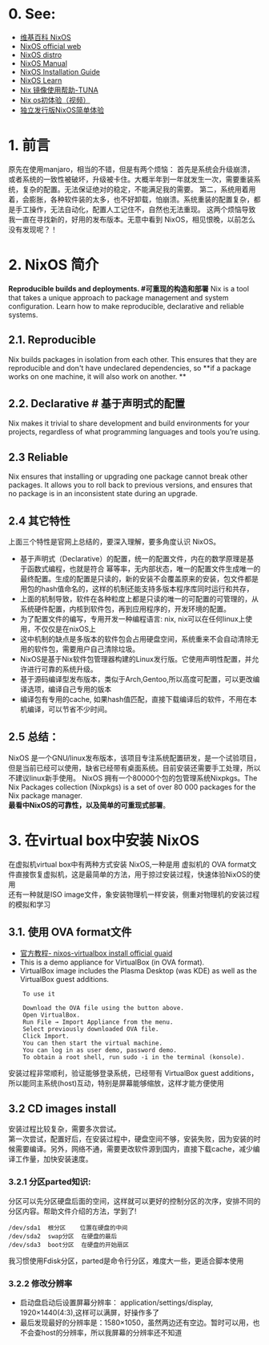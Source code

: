 # 0. See:
- [维基百科 NixOS](https://en.wikipedia.org/wiki/NixOS)
- [NixOS official web](https://nixos.org/)
- [NixOS distro](https://distrowatch.com/table.php?distribution=nixos)
- [NixOS Manual](https://nixos.org/manual/nixos/stable/index.html#preface)
- [NixOS Installation Guide](https://nixos.wiki/wiki/NixOS_Installation_Guide#Making_the_installation_media)
- [NixOS Learn](https://nixos.org/learn.html)
- [Nix 镜像使用帮助-TUNA](https://mirrors.tuna.tsinghua.edu.cn/help/nix/)
- [Nix os初体验（视频）](https://www.bilibili.com/video/BV1kt411v7fZ/)
- [独立发行版NixOS简单体验](https://www.bilibili.com/video/BV1nf4y1b7H7/?spm_id_from=333.788.recommend_more_video.2)


# 1. 前言
  原先在使用manjaro，相当的不错，但是有两个烦恼：
  首先是系统会升级崩溃，或者系统的一致性被破坏，升级被卡住。大概半年到一年就发生一次，需要重装系统，复杂的配置。无法保证绝对的稳定，不能满足我的需要。
  第二，系统用着用着，会膨胀，各种软件装的太多，也不好卸载，怕崩溃。系统重装的配置复杂，都是手工操作，无法自动化，配置人工记住不，自然也无法重现。
  这两个烦恼导致我一直在寻找新的，好用的发布版本。无意中看到 NixOS，相见恨晚，以前怎么没有发现呢？！


# 2. NixOS 简介
   **Reproducible builds and deployments. #可重现的构造和部署**
   Nix is a tool that takes a unique approach to package management and system configuration. Learn how to make reproducible, declarative and reliable systems. 
   
## 2.1. Reproducible
Nix builds packages in isolation from each other. This ensures that they are reproducible and don't have undeclared dependencies, so **if a package works on one machine, it will also work on another. **
    
## 2.2. Declarative # 基于声明式的配置
  Nix makes it trivial to share development and build environments for your projects, regardless of what programming languages and tools you’re using.
  
## 2.3 Reliable
Nix ensures that installing or upgrading one package cannot break other packages. It allows you to roll back to previous versions, and ensures that no package is in an inconsistent state during an upgrade. 

## 2.4 其它特性
  上面三个特性是官网上总结的，要深入理解，要多角度认识 NixOS。
  - 基于声明式（Declarative）的配置，统一的配置文件，内在的数学原理是基于函数式编程，也就是符合 幂等率，无内部状态，唯一的配置文件生成唯一的最终配置。生成的配置是只读的，新的安装不会覆盖原来的安装，包文件都是用包的hash值命名的，这样的机制还能支持多版本程序库同时运行和共存，
  - 上面的机制导致，软件在各种粒度上都是只读的唯一的可配置的可管理的，从系统硬件配置，内核到软件包，再到应用程序的，开发环境的配置。
  - 为了配置文件的编写，专用开发一种编程语言: nix, nix可以在任何linux上使用，不仅仅是在nixOS上
  - 这中机制的缺点是多版本的软件包会占用硬盘空间，系统重来不会自动清除无用的软件包，需要用户自己清除垃圾。
  - NixOS是基于Nix软件包管理器构建的Linux发行版。它使用声明性配置，并允许进行可靠的系统升级。
  - 基于源码编译型发布版本，类似于Arch,Gentoo,所以高度可配置，可以更改编译选项，编译自己专用的版本
  - 编译包有专用的cache, 如果hash值匹配，直接下载编译后的软件，不用在本机编译，可以节省不少时间。
  

## 2.5 总结：
 NixOS 是一个GNU/linux发布版本，该项目专注系统配置研发，是一个试验项目，但是当前已经可以使用，缺省已经带有桌面系统。目前安装还需要手工处理，所以不建议linux新手使用。
 NixOS 拥有一个80000个包的包管理系统Nixpkgs。The Nix Packages collection (Nixpkgs) is a set of over 80 000 packages for the Nix package manager.   
 **最看中NixOS的可靠性，以及简单的可重现式部署**。
 
 
# 3. 在virtual box中安装 NixOS
在虚拟机virtual box中有两种方式安装 NixOS,一种是用 虚拟机的 OVA format文件直接恢复虚拟机，这是最简单的方法，用于掠过安装过程，快速体验NixOS的使用   
还有一种就是ISO image文件，象安装物理机一样安装，侧重对物理机的安装过程的模拟和学习
    
## 3.1. 使用 OVA format文件

- [官方教程- nixos-virtualbox install official guaid](https://nixos.org/download.html#nixos-virtualbox)
- This is a demo appliance for VirtualBox (in OVA format). 
- VirtualBox image includes the Plasma Desktop (was KDE) as well as the VirtualBox guest additions.

```
    To use it

    Download the OVA file using the button above.
    Open VirtualBox.
    Run File → Import Appliance from the menu.
    Select previously downloaded OVA file.
    Click Import.
    You can then start the virtual machine.
    You can log in as user demo, password demo.
    To obtain a root shell, run sudo -i in the terminal (konsole).
```

安装过程非常顺利，验证能够登录系统，已经带有 VirtualBox guest additions，所以能同主系统(host)互动，特别是屏幕能够缩放，这样才能方便使用  
    
   
## 3.2 CD images install
  安装过程比较复杂，需要多次尝试。    
  第一次尝试，配置好后，在安装过程中，硬盘空间不够，安装失败，因为安装的时候需要编译。另外，网络不通，需要更改软件源到国内，直接下载cache，减少编译工作量，加快安装速度。  

### 3.2.1 分区parted知识:
  分区可以先分区硬盘后面的空间，这样就可以更好的控制分区的次序，安排不同的分区内容。帮助文件介绍的方法，学到了!
  ```
  /dev/sda1  根分区    位置在硬盘的中间
  /dev/sda2  swap分区  在硬盘的最后
  /dev/sda3  boot分区  在硬盘的开始扇区
  ```
  我习惯使用Fdisk分区，parted是命令行分区，难度大一些，更适合脚本使用  
  
### 3.2.2 修改分辨率
 - 启动盘启动后设置屏幕分辨率： application/settings/display, 1920×1440(4:3),这样可以满屏，好操作多了
 - 最后发现最好的分辨率是：1580×1050，虽然两边还有空边。暂时可以用，也不会查host的分辨率，所以我屏幕的分辨率还不知道
   
   
 
 
